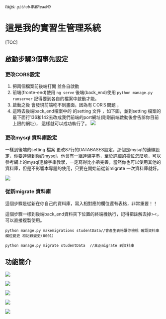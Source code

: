 ###### tags: `github專案ReadMD`
# 這是我的實習生管理系統
[TOC]

## 啟動步驟3個事先設定

### 更改CORS設定
1. 把兩個檔案前後端打開 並各自啟動
2. 前端(fronte-end)使用 `ng serve` 後端(back_end)使用 `python manage.py runserver` 記得要到各自的檔案中啟動才能。
3. 啟動之後 會發現前端吃不到畫面，因為有ＣORＳ問題 ，
4. 這時去後端back_end檔案中的 的setting 文件 ，如下圖，並到setting 檔案的最下面行136和142去改成我們前端的port網址(剛剛前端啟動後會告訴你目前上限的網址)， 這樣就可以成功執行了。
![](https://i.imgur.com/tvgloLs.png)


### 更改mysql 資料庫設定 

一樣到後端的setting 檔案 更改87行的DATABASES設定，那個是mysql的連線設定，你要連線到你的mysql，他會有一組連線字串，至於詳細的欄位怎麼填，可以參考網上的mysql連線字串教學，一定寫得比小弟完善，當然你也可以使用其他的資料庫，但是不影響本專題的使用，只要在開始前從新migrate 一次資料庫就好。

![](https://i.imgur.com/KbhMEcn.png)

### 從新migrate 資料庫

這個步驟是從新在你自己的資料庫，寫入相對應的欄位還有表格，非常重要！！

這個步驟一樣到後端back_end資料夾下位置的終端機執行，記得把註解去掉><，可以直接複製使用。

```shell
python manage.py makemigrations studentData//會產生表格讓你檢視 確認資料庫欄位變更 和記錄變更(0001）

python manage.py migrate studentData  //真正migrate 到資料庫
```

## 功能簡介 


![](https://i.imgur.com/x2F6ubW.png)

![](https://i.imgur.com/IrXv88y.png)

![](https://i.imgur.com/oEQ5ZOz.png)

![](https://i.imgur.com/89jh4dN.png)

![](https://i.imgur.com/G65XXTF.png)

